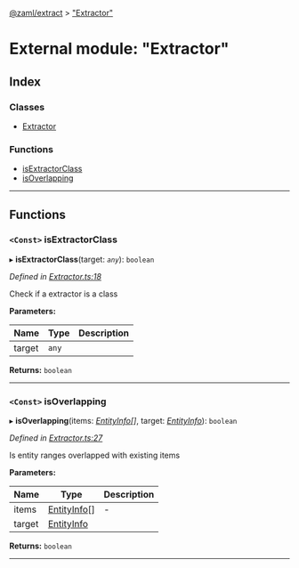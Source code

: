 [@zaml/extract](../README.md) > ["Extractor"](../modules/_extractor_.md)

# External module: "Extractor"

## Index

### Classes

* [Extractor](../classes/_extractor_.extractor.md)

### Functions

* [isExtractorClass](_extractor_.md#isextractorclass)
* [isOverlapping](_extractor_.md#isoverlapping)

---

## Functions

<a id="isextractorclass"></a>

### `<Const>` isExtractorClass

▸ **isExtractorClass**(target: *`any`*): `boolean`

*Defined in [Extractor.ts:18](https://github.com/nexushubs/zaml-lang/blob/5afa52e/packages/zaml-extract/src/Extractor.ts#L18)*

Check if a extractor is a class

**Parameters:**

| Name | Type | Description |
| ------ | ------ | ------ |
| target | `any` |   |

**Returns:** `boolean`

___
<a id="isoverlapping"></a>

### `<Const>` isOverlapping

▸ **isOverlapping**(items: *[EntityInfo](../interfaces/_types_.entityinfo.md)[]*, target: *[EntityInfo](../interfaces/_types_.entityinfo.md)*): `boolean`

*Defined in [Extractor.ts:27](https://github.com/nexushubs/zaml-lang/blob/5afa52e/packages/zaml-extract/src/Extractor.ts#L27)*

Is entity ranges overlapped with existing items

**Parameters:**

| Name | Type | Description |
| ------ | ------ | ------ |
| items | [EntityInfo](../interfaces/_types_.entityinfo.md)[] |  \- |
| target | [EntityInfo](../interfaces/_types_.entityinfo.md) |   |

**Returns:** `boolean`

___

